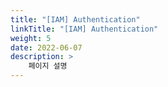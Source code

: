 ```yaml
---
title: "[IAM] Authentication"
linkTitle: "[IAM] Authentication"
weight: 5
date: 2022-06-07
description: >
    페이지 설명
---
```


